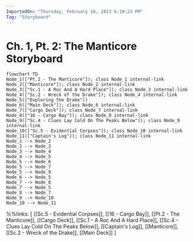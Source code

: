 ```yaml
---
ImportedOn: "Thursday, February 16, 2023 6:10:23 PM"
Tag: "Storyboard"
---
```

# Ch. 1, Pt. 2: The Manticore Storyboard
```mermaid
flowchart TD
Node_1(["Pt.2 - The Manticore"]); class Node_1 internal-link
Node_2(["Manticore"]); class Node_2 internal-link
Node_3(["Sc.1 - A Roc And A Hard Place"]); class Node_3 internal-link
Node_4(["Sc.2 - Wreck of the Drake"]); class Node_4 internal-link
Node_5(["Exploring the Drake"])
Node_6(["Main Deck"]); class Node_6 internal-link
Node_7(["Cargo Deck"]); class Node_7 internal-link
Node_8(["16 - Cargo Bay"]); class Node_8 internal-link
Node_9(["Sc.4 - Clues Lay Cold On The Peaks Below"]); class Node_9 internal-link
Node_10(["Sc.5 - Evidential Corpses"]); class Node_10 internal-link
Node_11(["Captain's Log"]); class Node_11 internal-link
Node_1 --> Node_2
Node_2 --> Node_3
Node_3 --> Node_4
Node_4 --> Node_5
Node_5 --> Node_6
Node_5 --> Node_7
Node_5 --> Node_9
Node_6 --> Node_5
Node_7 --> Node_8
Node_7 --> Node_5
Node_8 --> Node_7
Node_9 --> Node_10
Node_10 --> Node_11
```
%%links: [ [[Sc.5 - Evidential Corpses]], [[16 - Cargo Bay]], [[Pt.2 - The Manticore]], [[Cargo Deck]], [[Sc.1 - A Roc And A Hard Place]], [[Sc.4 - Clues Lay Cold On The Peaks Below]], [[Captain's Log]], [[Manticore]], [[Sc.2 - Wreck of the Drake]], [[Main Deck]] ]
